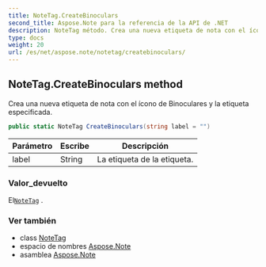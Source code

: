 ```yaml
---
title: NoteTag.CreateBinoculars
second_title: Aspose.Note para la referencia de la API de .NET
description: NoteTag método. Crea una nueva etiqueta de nota con el ícono de Binoculares y la etiqueta especificada.
type: docs
weight: 20
url: /es/net/aspose.note/notetag/createbinoculars/
---
```

## NoteTag.CreateBinoculars method

Crea una nueva etiqueta de nota con el ícono de Binoculares y la etiqueta especificada.

```csharp
public static NoteTag CreateBinoculars(string label = "")
```

| Parámetro | Escribe | Descripción |
| --- | --- | --- |
| label | String | La etiqueta de la etiqueta. |

### Valor_devuelto

El[`NoteTag`](../) .

### Ver también

* class [NoteTag](../)
* espacio de nombres [Aspose.Note](../../notetag/)
* asamblea [Aspose.Note](../../../)


